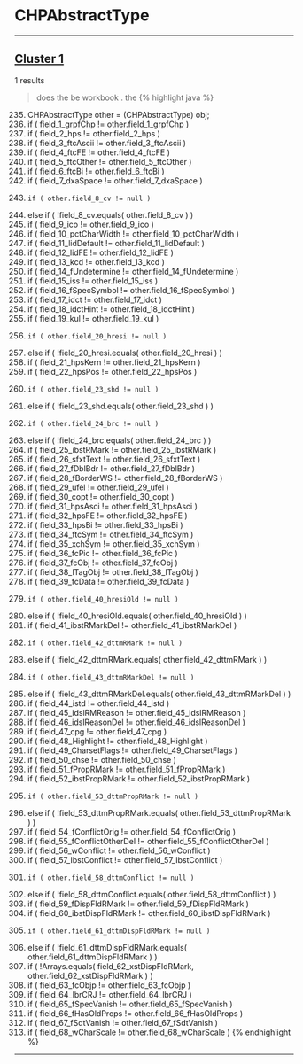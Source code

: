 # CHPAbstractType

***

## [Cluster 1](./1)
1 results
> does the be workbook . the 
{% highlight java %}
235. CHPAbstractType other = (CHPAbstractType) obj;
236. if ( field_1_grpfChp != other.field_1_grpfChp )
238. if ( field_2_hps != other.field_2_hps )
240. if ( field_3_ftcAscii != other.field_3_ftcAscii )
242. if ( field_4_ftcFE != other.field_4_ftcFE )
244. if ( field_5_ftcOther != other.field_5_ftcOther )
246. if ( field_6_ftcBi != other.field_6_ftcBi )
248. if ( field_7_dxaSpace != other.field_7_dxaSpace )
252.     if ( other.field_8_cv != null )
255. else if ( !field_8_cv.equals( other.field_8_cv ) )
257. if ( field_9_ico != other.field_9_ico )
259. if ( field_10_pctCharWidth != other.field_10_pctCharWidth )
261. if ( field_11_lidDefault != other.field_11_lidDefault )
263. if ( field_12_lidFE != other.field_12_lidFE )
265. if ( field_13_kcd != other.field_13_kcd )
267. if ( field_14_fUndetermine != other.field_14_fUndetermine )
269. if ( field_15_iss != other.field_15_iss )
271. if ( field_16_fSpecSymbol != other.field_16_fSpecSymbol )
273. if ( field_17_idct != other.field_17_idct )
275. if ( field_18_idctHint != other.field_18_idctHint )
277. if ( field_19_kul != other.field_19_kul )
281.     if ( other.field_20_hresi != null )
284. else if ( !field_20_hresi.equals( other.field_20_hresi ) )
286. if ( field_21_hpsKern != other.field_21_hpsKern )
288. if ( field_22_hpsPos != other.field_22_hpsPos )
292.     if ( other.field_23_shd != null )
295. else if ( !field_23_shd.equals( other.field_23_shd ) )
299.     if ( other.field_24_brc != null )
302. else if ( !field_24_brc.equals( other.field_24_brc ) )
304. if ( field_25_ibstRMark != other.field_25_ibstRMark )
306. if ( field_26_sfxtText != other.field_26_sfxtText )
308. if ( field_27_fDblBdr != other.field_27_fDblBdr )
310. if ( field_28_fBorderWS != other.field_28_fBorderWS )
312. if ( field_29_ufel != other.field_29_ufel )
314. if ( field_30_copt != other.field_30_copt )
316. if ( field_31_hpsAsci != other.field_31_hpsAsci )
318. if ( field_32_hpsFE != other.field_32_hpsFE )
320. if ( field_33_hpsBi != other.field_33_hpsBi )
322. if ( field_34_ftcSym != other.field_34_ftcSym )
324. if ( field_35_xchSym != other.field_35_xchSym )
326. if ( field_36_fcPic != other.field_36_fcPic )
328. if ( field_37_fcObj != other.field_37_fcObj )
330. if ( field_38_lTagObj != other.field_38_lTagObj )
332. if ( field_39_fcData != other.field_39_fcData )
336.     if ( other.field_40_hresiOld != null )
339. else if ( !field_40_hresiOld.equals( other.field_40_hresiOld ) )
341. if ( field_41_ibstRMarkDel != other.field_41_ibstRMarkDel )
345.     if ( other.field_42_dttmRMark != null )
348. else if ( !field_42_dttmRMark.equals( other.field_42_dttmRMark ) )
352.     if ( other.field_43_dttmRMarkDel != null )
355. else if ( !field_43_dttmRMarkDel.equals( other.field_43_dttmRMarkDel ) )
357. if ( field_44_istd != other.field_44_istd )
359. if ( field_45_idslRMReason != other.field_45_idslRMReason )
361. if ( field_46_idslReasonDel != other.field_46_idslReasonDel )
363. if ( field_47_cpg != other.field_47_cpg )
365. if ( field_48_Highlight != other.field_48_Highlight )
367. if ( field_49_CharsetFlags != other.field_49_CharsetFlags )
369. if ( field_50_chse != other.field_50_chse )
371. if ( field_51_fPropRMark != other.field_51_fPropRMark )
373. if ( field_52_ibstPropRMark != other.field_52_ibstPropRMark )
377.     if ( other.field_53_dttmPropRMark != null )
380. else if ( !field_53_dttmPropRMark.equals( other.field_53_dttmPropRMark ) )
382. if ( field_54_fConflictOrig != other.field_54_fConflictOrig )
384. if ( field_55_fConflictOtherDel != other.field_55_fConflictOtherDel )
386. if ( field_56_wConflict != other.field_56_wConflict )
388. if ( field_57_IbstConflict != other.field_57_IbstConflict )
392.     if ( other.field_58_dttmConflict != null )
395. else if ( !field_58_dttmConflict.equals( other.field_58_dttmConflict ) )
397. if ( field_59_fDispFldRMark != other.field_59_fDispFldRMark )
399. if ( field_60_ibstDispFldRMark != other.field_60_ibstDispFldRMark )
403.     if ( other.field_61_dttmDispFldRMark != null )
406. else if ( !field_61_dttmDispFldRMark.equals( other.field_61_dttmDispFldRMark ) )
408. if ( !Arrays.equals( field_62_xstDispFldRMark, other.field_62_xstDispFldRMark ) )
410. if ( field_63_fcObjp != other.field_63_fcObjp )
412. if ( field_64_lbrCRJ != other.field_64_lbrCRJ )
414. if ( field_65_fSpecVanish != other.field_65_fSpecVanish )
416. if ( field_66_fHasOldProps != other.field_66_fHasOldProps )
418. if ( field_67_fSdtVanish != other.field_67_fSdtVanish )
420. if ( field_68_wCharScale != other.field_68_wCharScale )
{% endhighlight %}

***

